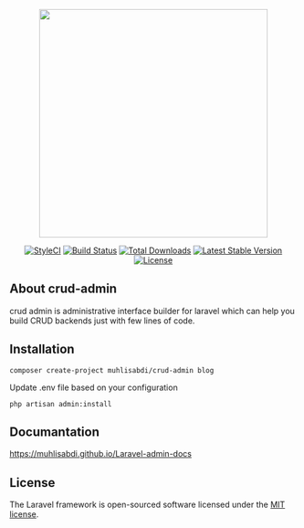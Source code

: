 <p align="center"><img src="https://res.cloudinary.com/dtfbvvkyp/image/upload/v1566331377/laravel-logolockup-cmyk-red.svg" width="400"></p>

<p align="center">
<a href="https://github.styleci.io/repos/225842258"><img src="https://github.styleci.io/repos/225842258/shield?branch=master" alt="StyleCI"></a>
<a href="https://travis-ci.org/muhlisabdi/crud-admin"><img src="https://travis-ci.org/muhlisabdi/crud-admin.svg" alt="Build Status"></a>
<a href="https://packagist.org/packages/muhlisabdi/crud-admin"><img src="https://poser.pugx.org/muhlisabdi/crud-admin/d/total.svg" alt="Total Downloads"></a>
<a href="https://packagist.org/packages/muhlisabdi/crud-admin"><img src="https://poser.pugx.org/muhlisabdi/crud-admin/v/stable.svg" alt="Latest Stable Version"></a>
<a href="https://packagist.org/packages/muhlisabdi/crud-admin"><img src="https://poser.pugx.org/muhlisabdi/crud-admin/license.svg" alt="License"></a>
</p>

## About crud-admin

crud admin is administrative interface builder for laravel which can help you build CRUD backends just with few lines of code.

## Installation

```
composer create-project muhlisabdi/crud-admin blog
```

Update .env file based on your configuration

```
php artisan admin:install
```

## Documantation

https://muhlisabdi.github.io/Laravel-admin-docs


## License

The Laravel framework is open-sourced software licensed under the [MIT license](https://opensource.org/licenses/MIT).
